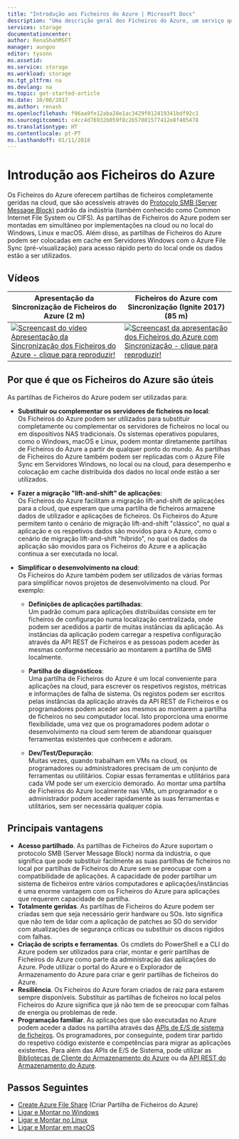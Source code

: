 ```yaml
---
title: "Introdução aos Ficheiros do Azure | Microsoft Docs"
description: "Uma descrição geral dos Ficheiros do Azure, um serviço que lhe permite criar e utilizar partilhas de ficheiros de rede na cloud com o protocolo SMB padrão da indústria."
services: storage
documentationcenter: 
author: RenaShahMSFT
manager: aungoo
editor: tysonn
ms.assetid: 
ms.service: storage
ms.workload: storage
ms.tgt_pltfrm: na
ms.devlang: na
ms.topic: get-started-article
ms.date: 10/08/2017
ms.author: renash
ms.openlocfilehash: f96aa9fe12aba28e1ac3429f012419341bdf92c1
ms.sourcegitcommit: c4cc4d76932b059f8c2657081577412e8f405478
ms.translationtype: HT
ms.contentlocale: pt-PT
ms.lasthandoff: 01/11/2018
---
```

# <a name="introduction-to-azure-files"></a>Introdução aos Ficheiros do Azure
Os Ficheiros do Azure oferecem partilhas de ficheiros completamente geridas na cloud, que são acessíveis através do [Protocolo SMB (Server Message Block)](https://msdn.microsoft.com/library/windows/desktop/aa365233.aspx) padrão da indústria (também conhecido como Common Internet File System ou CIFS). As partilhas de Ficheiros do Azure podem ser montadas em simultâneo por implementações na cloud ou no local do Windows, Linux e macOS. Além disso, as partilhas de Ficheiros do Azure podem ser colocadas em cache em Servidores Windows com o Azure File Sync (pré-visualização) para acesso rápido perto do local onde os dados estão a ser utilizados.

## <a name="videos"></a>Vídeos
| Apresentação da Sincronização de Ficheiros do Azure (2 m) | Ficheiros do Azure com Sincronização (Ignite 2017) (85 m)  |
|-|-|
| [![Screencast do vídeo Apresentação da Sincronização dos Ficheiros do Azure - clique para reproduzir!](./media/storage-files-introduction/azure-file-sync-video-snapshot.png)](https://www.youtube.com/watch?v=Zm2w8-TRn-o) | [![Screencast da apresentação dos Ficheiros do Azure com Sincronização - clique para reproduzir!](./media/storage-files-introduction/azure-files-ignite-2017-video.png)](https://www.youtube.com/watch?v=r26jWDGF_rg) |

## <a name="why-azure-files-is-useful"></a>Por que é que os Ficheiros do Azure são úteis
As partilhas de Ficheiros do Azure podem ser utilizadas para:

* **Substituir ou complementar os servidores de ficheiros no local**:  
    Os Ficheiros do Azure podem ser utilizados para substituir completamente ou complementar os servidores de ficheiros no local ou em dispositivos NAS tradicionais. Os sistemas operativos populares, como o Windows, macOS e Linux, podem montar diretamente partilhas de Ficheiros do Azure a partir de qualquer ponto do mundo. As partilhas de Ficheiros do Azure também podem ser replicadas com o Azure File Sync em Servidores Windows, no local ou na cloud, para desempenho e colocação em cache distribuída dos dados no local onde estão a ser utilizados.

* **Fazer a migração "lift-and-shift" de aplicações**:  
    Os Ficheiros do Azure facilitam a migração lift-and-shift de aplicações para a cloud, que esperam que uma partilha de ficheiros armazene dados de utilizador e aplicações de ficheiros. Os Ficheiros do Azure permitem tanto o cenário de migração lift-and-shift "clássico", no qual a aplicação e os respetivos dados são movidos para o Azure, como o cenário de migração lift-and-shift "híbrido", no qual os dados da aplicação são movidos para os Ficheiros do Azure e a aplicação continua a ser executada no local. 

* **Simplificar o desenvolvimento na cloud**:  
    Os Ficheiros do Azure também podem ser utilizados de várias formas para simplificar novos projetos de desenvolvimento na cloud. Por exemplo:
    * **Definições de aplicações partilhadas**:  
        Um padrão comum para aplicações distribuídas consiste em ter ficheiros de configuração numa localização centralizada, onde podem ser acedidos a partir de muitas instâncias da aplicação. As instâncias da aplicação podem carregar a respetiva configuração através da API REST de Ficheiros e as pessoas podem aceder às mesmas conforme necessário ao montarem a partilha de SMB localmente.

    * **Partilha de diagnósticos**:  
        Uma partilha de Ficheiros do Azure é um local conveniente para aplicações na cloud, para escrever os respetivos registos, métricas e informações de falha de sistema. Os registos podem ser escritos pelas instâncias da aplicação através da API REST de Ficheiros e os programadores podem aceder aos mesmos ao montarem a partilha de ficheiros no seu computador local. Isto proporciona uma enorme flexibilidade, uma vez que os programadores podem adotar o desenvolvimento na cloud sem terem de abandonar quaisquer ferramentas existentes que conhecem e adoram.

    * **Dev/Test/Depuração**:  
        Muitas vezes, quando trabalham em VMs na cloud, os programadores ou administradores precisam de um conjunto de ferramentas ou utilitários. Copiar essas ferramentas e utilitários para cada VM pode ser um exercício demorado. Ao montar uma partilha de Ficheiros do Azure localmente nas VMs, um programador e o administrador podem aceder rapidamente às suas ferramentas e utilitários, sem ser necessária qualquer cópia.

## <a name="key-benefits"></a>Principais vantagens
* **Acesso partilhado**. As partilhas de Ficheiros do Azure suportam o protocolo SMB (Server Message Block) norma da indústria, o que significa que pode substituir facilmente as suas partilhas de ficheiros no local por partilhas de Ficheiros do Azure sem se preocupar com a compatibilidade de aplicações. A capacidade de poder partilhar um sistema de ficheiros entre vários computadores e aplicações/instâncias é uma enorme vantagem com os Ficheiros do Azure para aplicações que requerem capacidade de partilha. 
* **Totalmente geridas**. As partilhas de Ficheiros do Azure podem ser criadas sem que seja necessário gerir hardware ou SOs. Isto significa que não tem de lidar com a aplicação de patches ao SO do servidor com atualizações de segurança críticas ou substituir os discos rígidos com falhas.
* **Criação de scripts e ferramentas**. Os cmdlets do PowerShell e a CLI do Azure podem ser utilizados para criar, montar e gerir partilhas de Ficheiros do Azure como parte da administração das aplicações do Azure. Pode utilizar o portal do Azure e o Explorador de Armazenamento do Azure para criar e gerir partilhas de ficheiros do Azure. 
* **Resiliência**. Os Ficheiros do Azure foram criados de raiz para estarem sempre disponíveis. Substituir as partilhas de ficheiros no local pelos Ficheiros do Azure significa que já não tem de se preocupar com falhas de energia ou problemas de rede. 
* **Programação familiar**. As aplicações que são executadas no Azure podem aceder a dados na partilha através das [APIs de E/S de sistema de ficheiros](https://msdn.microsoft.com/library/system.io.file.aspx). Os programadores, por conseguinte, podem tirar partido do respetivo código existente e competências para migrar as aplicações existentes. Para além das APIs de E/S de Sistema, pode utilizar as [Bibliotecas de Cliente do Armazenamento do Azure](https://msdn.microsoft.com/library/azure/dn261237.aspx) ou da [API REST do Armazenamento do Azure](/rest/api/storageservices/file-service-rest-api).

## <a name="next-steps"></a>Passos Seguintes
* [Create Azure File Share](storage-how-to-create-file-share.md) (Criar Partilha de Ficheiros do Azure)
* [Ligar e Montar no Windows](storage-how-to-use-files-windows.md)
* [Ligar e Montar no Linux](storage-how-to-use-files-linux.md)
* [Ligar e Montar em macOS](storage-how-to-use-files-mac.md)
